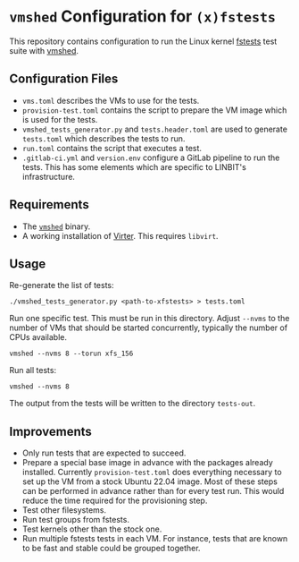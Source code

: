 # `vmshed` Configuration for `(x)fstests`

This repository contains configuration to run the Linux kernel
[fstests](https://github.com/kdave/xfstests) test suite with
[vmshed](https://github.com/LINBIT/vmshed).

## Configuration Files

* `vms.toml` describes the VMs to use for the tests.
* `provision-test.toml` contains the script to prepare the VM image which is
  used for the tests.
* `vmshed_tests_generator.py` and `tests.header.toml` are used to generate
  `tests.toml` which describes the tests to run.
* `run.toml` contains the script that executes a test.
* `.gitlab-ci.yml` and `version.env` configure a GitLab pipeline to run the
  tests. This has some elements which are specific to LINBIT's infrastructure.

## Requirements

* The [`vmshed`](https://github.com/LINBIT/vmshed) binary.
* A working installation of [Virter](https://github.com/LINBIT/virter). This
  requires `libvirt`.

## Usage

Re-generate the list of tests:

```
./vmshed_tests_generator.py <path-to-xfstests> > tests.toml
```

Run one specific test. This must be run in this directory. Adjust `--nvms` to
the number of VMs that should be started concurrently, typically the number of
CPUs available.

```
vmshed --nvms 8 --torun xfs_156
```

Run all tests:

```
vmshed --nvms 8
```

The output from the tests will be written to the directory `tests-out`.

## Improvements

* Only run tests that are expected to succeed.
* Prepare a special base image in advance with the packages already installed.
  Currently `provision-test.toml` does everything necessary to set up the VM
  from a stock Ubuntu 22.04 image. Most of these steps can be performed in
  advance rather than for every test run. This would reduce the time required
  for the provisioning step.
* Test other filesystems.
* Run test groups from fstests.
* Test kernels other than the stock one.
* Run multiple fstests tests in each VM. For instance, tests that are known to
  be fast and stable could be grouped together.
